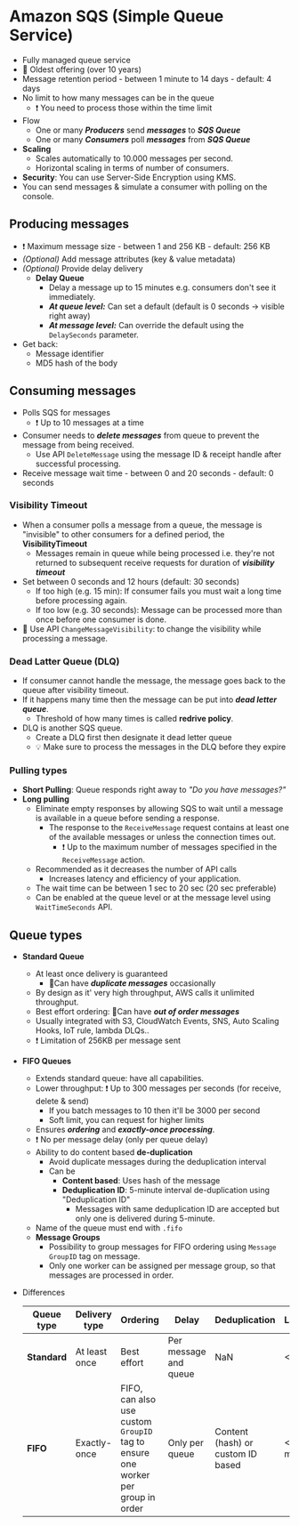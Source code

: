 # Amazon SQS (Simple Queue Service)

- Fully managed queue service
- 🤗 Oldest offering (over 10 years)
- Message retention period - between 1 minute to 14 days - default: 4 days
- No limit to how many messages can be in the queue
  - ❗ You need to process those within the time limit
- Flow
  - One or many ***Producers*** send ***messages*** to ***SQS Queue***
  - One or many ***Consumers*** poll ***messages*** from ***SQS Queue***
- **Scaling**
  - Scales automatically to 10.000 messages per second.
  - Horizontal scaling in terms of number of consumers.
- **Security**: You can use Server-Side Encryption using KMS.
- You can send messages & simulate a consumer with polling on the console.

## Producing messages

- ❗ Maximum message size - between 1 and 256 KB - default: 256 KB
- *(Optional)* Add message attributes (key & value metadata)
- *(Optional)* Provide delay delivery
  - **Delay Queue**
    - Delay a message up to 15 minutes e.g. consumers don't see it immediately.
    - ***At queue level:*** Can set a default (default is 0 seconds -> visible right away)
    - ***At message level:*** Can override the default using the `DelaySeconds` parameter.
- Get back:
  - Message identifier
  - MD5 hash of the body

## Consuming messages

- Polls SQS for messages
  - ❗ Up to 10 messages at a time
- Consumer needs to ***delete messages*** from queue to prevent the message from being received.
  - Use API `DeleteMessage` using the message ID & receipt handle after successful processing.
- Receive message wait time - between 0 and 20 seconds - default: 0 seconds

### Visibility Timeout

- When a consumer polls a message from a queue, the message is "invisible" to other consumers for a defined period, the **VisibilityTimeout**
  - Messages remain in queue while being processed i.e. they're not returned to subsequent receive requests for duration of ***visibility timeout***
- Set between 0 seconds and 12 hours (default: 30 seconds)
  - If too high (e.g. 15 min): If consumer fails you must wait a long time before processing again.
  - If too low (e.g. 30 seconds): Message can be processed more than once before one consumer is done.
- 📝 Use API `ChangeMessageVisibility`: to change the visibility while processing a message.

### Dead Latter Queue (DLQ)

- If consumer cannot handle the message, the message goes back to the queue after visibility timeout.
- If it happens many time then the message can be put into ***dead letter queue***.
  - Threshold of how many times is called **redrive policy**.
- DLQ is another SQS queue.
  - Create a DLQ first then designate it dead letter queue
  - 💡 Make sure to process the messages in the DLQ before they expire

### Pulling types

- **Short Pulling**: Queue responds right away to *"Do you have messages?"*
- **Long pulling**
  - Eliminate empty responses by allowing SQS to wait until a message is available in a queue before sending a response.
    - The response to the `ReceiveMessage` request contains at least one of the available messages or unless the connection times out.
      - ❗ Up to the maximum number of messages specified in the `ReceiveMessage` action.
  - Recommended as it decreases the number of API calls
    - Increases latency and efficiency of your application.
  - The wait time can be between 1 sec to 20 sec (20 sec preferable)
  - Can be enabled at the queue level or at the message level using `WaitTimeSeconds` API.

## Queue types

- **Standard Queue**
  - At least once delivery is guaranteed
    - 📝Can have ***duplicate messages*** occasionally
  - By design as it' very high throughput, AWS calls it unlimited throughput.
  - Best effort ordering: 📝Can have ***out of order messages***
  - Usually integrated with S3, CloudWatch Events, SNS, Auto Scaling Hooks, IoT rule, lambda DLQs..
  - ❗ Limitation of 256KB per message sent
- **FIFO Queues**
  - Extends standard queue: have all capabilities.
  - Lower throughput: ❗ Up to 300 messages per seconds (for receive, delete & send)
    - If you batch messages to 10 then it'll be 3000 per second
    - Soft limit, you can request for higher limits
  - Ensures ***ordering*** and ***exactly-once processing***.
  - ❗ No per message delay (only per queue delay)
  - Ability to do content based **de-duplication**
    - Avoid duplicate messages during the deduplication interval
    - Can be
      - **Content based**: Uses hash of the message
      - **Deduplication ID**: 5-minute interval de-duplication using "Deduplication ID"
        - Messages with same deduplication ID are accepted but only one is delivered during 5-minute.
  - Name of the queue must end with `.fifo`
  - **Message Groups**
    - Possibility to group messages for FIFO ordering using `Message GroupID` tag on message.
    - Only one worker can be assigned per message group, so that messages are processed in order.
- Differences

  | Queue type | Delivery type | Ordering | Delay | Deduplication | Latency | AWS integrations |
  | ---------- | ------------- | -------- | ---- | -------------- | ------- | --------- |
  | **Standard** | At least once | Best effort | Per message and queue | NaN | <10 ms | Many |
  | **FIFO** | Exactly-once | FIFO, can also use custom `GroupID` tag to ensure one worker per group in order  | Only per queue | Content (hash) or custom ID based | <100 ms | Less, missing e.g. S3/CloudWatch/SNS/Lambda DLQ... |

